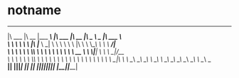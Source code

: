 # notname

 ________   ________  _________        ________   ________  _____ ______   _______      
|\   ___  \|\   __  \|\___   ___\     |\   ___  \|\   __  \|\   _ \  _   \|\  ___ \     
\ \  \\ \  \ \  \|\  \|___ \  \_|     \ \  \\ \  \ \  \|\  \ \  \\\__\ \  \ \   __/|    
 \ \  \\ \  \ \  \\\  \   \ \  \       \ \  \\ \  \ \   __  \ \  \\|__| \  \ \  \_|/__  
  \ \  \\ \  \ \  \\\  \   \ \  \       \ \  \\ \  \ \  \ \  \ \  \    \ \  \ \  \_|\ \ 
   \ \__\\ \__\ \_______\   \ \__\       \ \__\\ \__\ \__\ \__\ \__\    \ \__\ \_______\
    \|__| \|__|\|_______|    \|__|        \|__| \|__|\|__|\|__|\|__|     \|__|\|_______|
                                                                                        
                                                                                        
                                                                                        


